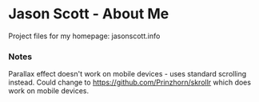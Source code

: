 # Jason Scott - About Me
Project files for my homepage: jasonscott.info

### Notes
Parallax effect doesn't work on mobile devices - uses standard scrolling instead. Could change to https://github.com/Prinzhorn/skrollr which does work on mobile devices.
